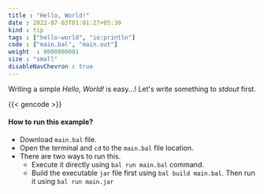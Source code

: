 ```yaml
---
title : "Hello, World!"
date : 2022-07-03T01:01:27+05:30
kind : tip 
tags : ["hello-world", "io:println"] 
code : ["main.bal", "main.out"] 
weight  : 0000000001 
size : "small"
disableNavChevron : true
---
```

Writing a simple *Hello, World!* is easy...! Let's write something to *stdout* first.

<!--more-->

{{< gencode >}}

#### How to run this example?

- Download `main.bal` file.
- Open the terminal and `cd` to the `main.bal` file location.
- There are two ways to run this.
  - Execute it directly using `bal run main.bal` command.
  - Build the executable `jar` file first using `bal build main.bal`. Then run it using `bal run main.jar`  
